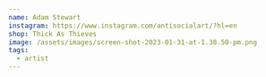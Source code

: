 ```yaml
---
name: Adam Stewart
instagram: https://www.instagram.com/antisocialart/?hl=en
shop: Thick As Thieves
image: /assets/images/screen-shot-2023-01-31-at-1.38.50-pm.png
tags:
  - artist
---
```

